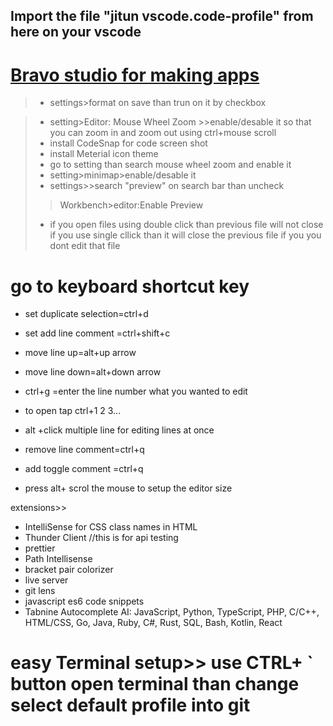 ## Import the file "jitun vscode.code-profile" from here on your vscode

# [Bravo studio for making apps](https://www.bravostudio.app/)
>>
>>

>* settings>format on save   than trun on it by checkbox

>* setting>Editor: Mouse Wheel Zoom >>enable/desable it  so that you can zoom in and zoom out using ctrl+mouse scroll
>* install CodeSnap for code screen shot 
>* install Meterial icon theme
>* go to setting than search  mouse wheel zoom and enable it
>* setting>minimap>enable/desable it  
>* settings>>search "preview" on search bar than uncheck 
>>Workbench>editor:Enable Preview    
>* if you open files using double click than previous file will not close  if you use single cllick than it will close the previous file if you you dont edit that file
  
# go to keyboard shortcut key
* set duplicate selection=ctrl+d
*  set add line comment =ctrl+shift+c
* move line up=alt+up arrow
* move line down=alt+down arrow



*  ctrl+g =enter the line number what you wanted to edit
* to open tap ctrl+1 2 3...
* alt +click multiple line for editing lines at once

* remove line comment=ctrl+q
* add toggle comment =ctrl+q

* press alt+ scrol the mouse to setup the editor size

extensions>>
* IntelliSense for CSS class names in HTML
* Thunder Client  //this is for api testing
* prettier 
* Path Intellisense
* bracket pair colorizer 
* live server
* git lens
* javascript es6 code snippets
* Tabnine Autocomplete AI: JavaScript, Python, TypeScript, PHP, C/C++, HTML/CSS, Go, Java, Ruby, C#, Rust, SQL, Bash, Kotlin, React

# easy Terminal setup>> use CTRL+ ` button open terminal than change select default profile into git












